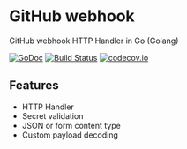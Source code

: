 # GitHub webhook
GitHub webhook HTTP Handler in Go (Golang)

[![GoDoc](https://godoc.org/github.com/pierrre/githubhook?status.svg)](https://godoc.org/github.com/pierrre/githubhook)
[![Build Status](https://travis-ci.org/pierrre/githubhook.svg)](https://travis-ci.org/pierrre/githubhook)
[![codecov.io](https://codecov.io/github/pierrre/githubhook/coverage.svg)](https://codecov.io/github/pierrre/githubhook)

## Features
- HTTP Handler
- Secret validation
- JSON or form content type
- Custom payload decoding
